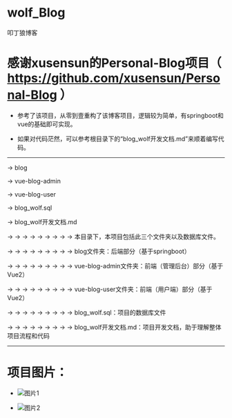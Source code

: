 # wolf_Blog
 叩丁狼博客
# 感谢xusensun的Personal-Blog项目（ https://github.com/xusensun/Personal-Blog ）
* 参考了该项目，从零到壹重构了该博客项目，逻辑较为简单，有springboot和vue的基础即可实现。<p>
* 如果对代码茫然，可以参考根目录下的“blog_wolf开发文档.md”来顺着编写代码。<p>

<hr>
→ blog
<p>
→ vue-blog-admin<p>
→ vue-blog-user<p>
→ blog_wolf.sql<p>
→ blog_wolf开发文档.md<p>
→ → → → → → → → → 本目录下，本项目包括此三个文件夹以及数据库文件。<p>
→ → → → → → → → → blog文件夹：后端部分（基于springboot）<p>
→ → → → → → → → → vue-blog-admin文件夹：前端（管理后台）部分（基于Vue2）<p>
→ → → → → → → → → vue-blog-user文件夹：前端（用户端）部分（基于Vue2）<p>
→ → → → → → → → → blog_wolf.sql：项目的数据库文件<p>
→ → → → → → → → → blog_wolf开发文档.md：项目开发文档，助于理解整体项目流程和代码<p>
<hr>

# 项目图片：
* ![图片1](http://qny.expressisland.cn/schoolOpens/%E5%9B%BE%E7%89%871.png)

* ![图片2](http://qny.expressisland.cn/schoolOpens/%E5%9B%BE%E7%89%872.png)
